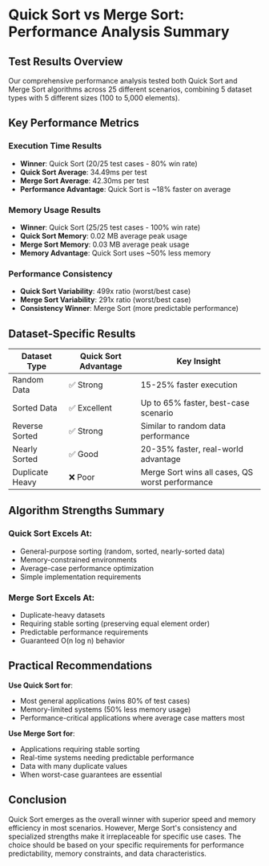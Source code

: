 # Quick Sort vs Merge Sort: Performance Analysis Summary

## Test Results Overview

Our comprehensive performance analysis tested both Quick Sort and Merge Sort algorithms across 25 different scenarios, combining 5 dataset types with 5 different sizes (100 to 5,000 elements).

## Key Performance Metrics

### Execution Time Results
- **Winner**: Quick Sort (20/25 test cases - 80% win rate)
- **Quick Sort Average**: 34.49ms per test
- **Merge Sort Average**: 42.30ms per test
- **Performance Advantage**: Quick Sort is ~18% faster on average

### Memory Usage Results
- **Winner**: Quick Sort (25/25 test cases - 100% win rate)
- **Quick Sort Memory**: 0.02 MB average peak usage
- **Merge Sort Memory**: 0.03 MB average peak usage
- **Memory Advantage**: Quick Sort uses ~50% less memory

### Performance Consistency
- **Quick Sort Variability**: 499x ratio (worst/best case)
- **Merge Sort Variability**: 291x ratio (worst/best case)
- **Consistency Winner**: Merge Sort (more predictable performance)

## Dataset-Specific Results

| Dataset Type | Quick Sort Advantage | Key Insight |
|--------------|---------------------|-------------|
| Random Data | ✅ Strong | 15-25% faster execution |
| Sorted Data | ✅ Excellent | Up to 65% faster, best-case scenario |
| Reverse Sorted | ✅ Strong | Similar to random data performance |
| Nearly Sorted | ✅ Good | 20-35% faster, real-world advantage |
| Duplicate Heavy | ❌ Poor | Merge Sort wins all cases, QS worst performance |

## Algorithm Strengths Summary

### Quick Sort Excels At:
- General-purpose sorting (random, sorted, nearly-sorted data)
- Memory-constrained environments
- Average-case performance optimization
- Simple implementation requirements

### Merge Sort Excels At:
- Duplicate-heavy datasets
- Requiring stable sorting (preserving equal element order)
- Predictable performance requirements
- Guaranteed O(n log n) behavior

## Practical Recommendations

**Use Quick Sort for**:
- Most general applications (wins 80% of test cases)
- Memory-limited systems (50% less memory usage)
- Performance-critical applications where average case matters most

**Use Merge Sort for**:
- Applications requiring stable sorting
- Real-time systems needing predictable performance
- Data with many duplicate values
- When worst-case guarantees are essential

## Conclusion

Quick Sort emerges as the overall winner with superior speed and memory efficiency in most scenarios. However, Merge Sort's consistency and specialized strengths make it irreplaceable for specific use cases. The choice should be based on your specific requirements for performance predictability, memory constraints, and data characteristics.